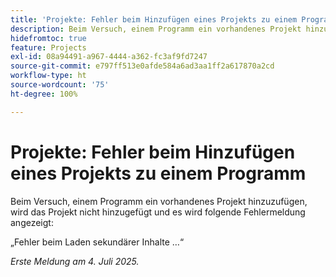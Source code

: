 ```yaml
---
title: 'Projekte: Fehler beim Hinzufügen eines Projekts zu einem Programm'
description: Beim Versuch, einem Programm ein vorhandenes Projekt hinzuzufügen, wird das Projekt nicht hinzugefügt und es wird eine Fehlermeldung angezeigt.
hidefromtoc: true
feature: Projects
exl-id: 08a94491-a967-4444-a362-fc3af9fd7247
source-git-commit: e797ff513e0afde584a6ad3aa1ff2a617870a2cd
workflow-type: ht
source-wordcount: '75'
ht-degree: 100%

---
```


# Projekte: Fehler beim Hinzufügen eines Projekts zu einem Programm

Beim Versuch, einem Programm ein vorhandenes Projekt hinzuzufügen, wird das Projekt nicht hinzugefügt und es wird folgende Fehlermeldung angezeigt:

„Fehler beim Laden sekundärer Inhalte …“

_Erste Meldung am 4. Juli 2025._
